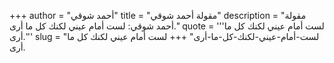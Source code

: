 +++
author = "أحمد شوقي"
title = "مقولة أحمد شوقي"
description = "مقولة أحمد شوقي: لست أمام عيني لكنك كل ما أرى."
quote = '''لست أمام عيني لكنك كل ما أرى.''' 
slug = "لست-أمام-عيني-لكنك-كل-ما-أرى"
+++
لست أمام عيني لكنك كل ما أرى.
